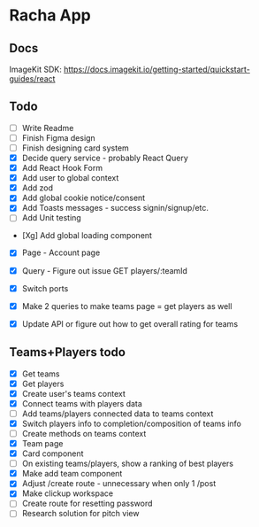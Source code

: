 # Racha App

## Docs
ImageKit SDK: https://docs.imagekit.io/getting-started/quickstart-guides/react

## Todo
- [ ] Write Readme
- [ ] Finish Figma design
- [ ] Finish designing card system
- [X] Decide query service - probably React Query
- [X] Add React Hook Form
- [X] Add user to global context
- [X] Add zod
- [X] Add global cookie notice/consent
- [X] Add Toasts messages - success signin/signup/etc.
- [ ] Add Unit testing
- [Xg] Add global loading component

- [X] Page - Account page
- [X] Query - Figure out issue GET players/:teamId
- [X] Switch ports

- [X] Make 2 queries to make teams page = get players as well
- [X] Update API or figure out how to get overall rating for teams

## Teams+Players todo
- [X] Get teams
- [X] Get players
- [X] Create user's teams context
- [X] Connect teams with players data
- [ ] Add teams/players connected data to teams context
- [X] Switch players info to completion/composition of teams info
- [ ] Create methods on teams context
- [X] Team page 
- [X] Card component
- [ ] On existing teams/players, show a ranking of best players
- [X] Make add team component 
- [X] Adjust /create route - unnecessary when only 1 /post
- [X] Make clickup workspace
- [ ] Create route for resetting password
- [ ] Research solution for pitch view
